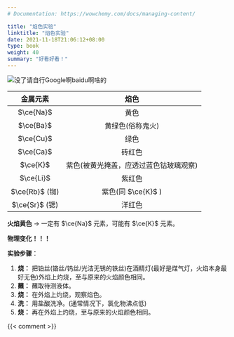 ```yaml
---
# Documentation: https://wowchemy.com/docs/managing-content/

title: "焰色实验"
linktitle: "焰色实验"
date: 2021-11-18T21:06:12+08:00
type: book
weight: 40
summary: "好看好看！"
---
```


![没了请自行Google啊baidu啊啥的](https://gimg2.baidu.com/image_search/src=http%3A%2F%2Fpic2.zhimg.com%2F50%2Fv2-672b019eb1f9fbaae8a0b4d5bfb1823d_hd.jpg&refer=http%3A%2F%2Fpic2.zhimg.com&app=2002&size=f9999,10000&q=a80&n=0&g=0n&fmt=jpeg?sec=1638025271&t=162516d2b176665efc7e8131678431d2)

|    金属元素    |                  焰色                  |
| :------------: | :------------------------------------: |
|   $\ce{Na}$    |                  黄色                  |
|   $\ce{Ba}$    |            黄绿色(俗称鬼火)            |
|   $\ce{Cu}$    |                  绿色                  |
|   $\ce{Ca}$    |                 砖红色                 |
|    $\ce{K}$    | 紫色(被黄光掩盖，应透过蓝色钴玻璃观察) |
|   $\ce{Li}$    |                 紫红色                 |
| $\ce{Rb}$ (铷) |           紫色(同 $\ce{K}$ )           |
| $\ce{Sr}$ (锶) |                 洋红色                 |

**火焰黄色** $\rightarrow$ 一定有 $\ce{Na}$ 元素，可能有 $\ce{K}$ 元素。

**物理变化！！！**

**实验步骤**：

1. **烧：** 把铂丝(铬丝/钨丝/光洁无锈的铁丝)在酒精灯(最好是煤气灯，火焰本身最好无色)外焰上灼烧，至与原来的火焰颜色相同。
2. **蘸：** 蘸取待测液体。
3. **烧：** 在外焰上灼烧，观察焰色。
4. **洗：** 用盐酸洗净。(通常情况下，氯化物沸点低)
5. **烧：** 再在外焰上灼烧，至与原来的火焰颜色相同。

{{< comment >}}
